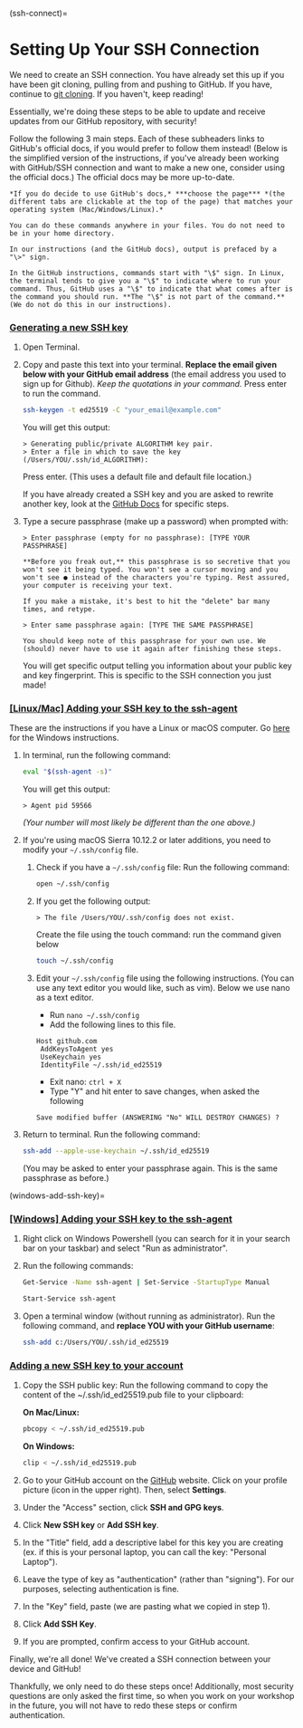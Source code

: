 (ssh-connect)= 
# Setting Up Your SSH Connection

We need to create an SSH connection. You have already set this up if you have been git cloning, pulling from and pushing to GitHub. If you have, continue to [git cloning](git-clone). If you haven't, keep reading!

Essentially, we're doing these steps to be able to update and receive updates from our GitHub repository, with security!

Follow the following 3 main steps. Each of these subheaders links to GitHub's official docs, if you would prefer to follow them instead! (Below is the simplified version of the instructions, if you've already been working with GitHub/SSH connection and want to make a new one, consider using the official docs.) The official docs may be more up-to-date. 

```{note}
*If you do decide to use GitHub's docs,* ***choose the page*** *(the different tabs are clickable at the top of the page) that matches your operating system (Mac/Windows/Linux).*
```
```{tip}
You can do these commands anywhere in your files. You do not need to be in your home directory.
```

```{admonition} **Output VS Commands**
In our instructions (and the GitHub docs), output is prefaced by a "\>" sign.

In the GitHub instructions, commands start with "\$" sign. In Linux, the terminal tends to give you a "\$" to indicate where to run your command. Thus, GitHub uses a "\$" to indicate that what comes after is the command you should run. **The "\$" is not part of the command.** (We do not do this in our instructions).
```

### <a href="https://docs.github.com/en/authentication/connecting-to-github-with-ssh/generating-a-new-ssh-key-and-adding-it-to-the-ssh-agent#generating-a-new-ssh-key)" target="_blank">Generating a new SSH key</a>

1.  Open Terminal.

2.  Copy and paste this text into your terminal. **Replace the email given below with your GitHub email address** (the email address you used to sign up for Github). *Keep the quotations in your command.* Press enter to run the command.

    ```bash
    ssh-keygen -t ed25519 -C "your_email@example.com"
    ```

    You will get this output:
    
    ```
    > Generating public/private ALGORITHM key pair.
    > Enter a file in which to save the key (/Users/YOU/.ssh/id_ALGORITHM):
    ```
    
    Press enter. (This uses a default file and default file location.)
    
    If you have already created a SSH key and you are asked to rewrite another key, look at the <a href="https://docs.github.com/en/authentication/connecting-to-github-with-ssh/generating-a-new-ssh-key-and-adding-it-to-the-ssh-agent#generating-a-new-ssh-key:~:text=Please%20note%20that%20if%20you%20created%20SSH%20keys%20previously%2C%20ssh%2Dkeygen%20may%20ask%20you%20to%20rewrite%20another%20key%2C%20in%20which%20case%20we%20recommend%20creating%20a%20custom%2Dnamed%20SSH%20key.%20To%20do%20so%2C%20type%20the%20default%20file%20location%20and%20replace%20id_ALGORITHM%20with%20your%20custom%20key%20name." target="_blank">GitHub Docs</a> for specific steps.

3.  Type a secure passphrase (make up a password) when prompted with:
    
    ```         
    > Enter passphrase (empty for no passphrase): [TYPE YOUR PASSPHRASE]
    ```
    
    ```{important}
    **Before you freak out,** this passphrase is so secretive that you won't see it being typed. You won't see a cursor moving and you won't see ● instead of the characters you're typing. Rest assured, your computer is receiving your text.
    
    If you make a mistake, it's best to hit the "delete" bar many times, and retype. 
    ```

    ```
    > Enter same passphrase again: [TYPE THE SAME PASSPHRASE]
    ```
    
    ```{tip}
    You should keep note of this passphrase for your own use. We (should) never have to use it again after finishing these steps.
    ```
    
    You will get specific output telling you information about your public key and key fingerprint. This is specific to the SSH connection you just made!
    
### <a href="https://docs.github.com/en/authentication/connecting-to-github-with-ssh/generating-a-new-ssh-key-and-adding-it-to-the-ssh-agent?platform=mac#adding-your-ssh-key-to-the-ssh-agent" target="_blank">[Linux/Mac] Adding your SSH key to the ssh-agent</a>

These are the instructions if you have a Linux or macOS computer. Go [here](windows-add-ssh-key) for the Windows instructions.

1.  In terminal, run the following command:

    ```bash         
    eval "$(ssh-agent -s)"
    ```

    You will get this output:

    ```         
    > Agent pid 59566
    ```
    
    *(Your number will most likely be different than the one above.)*

2.  If you're using macOS Sierra 10.12.2 or later additions, you need to modify your `~/.ssh/config` file.

    1.  Check if you have a `~/.ssh/config` file: Run the following command:

        ```bash
        open ~/.ssh/config
        ```

    2.  If you get the following output:

        ```         
        > The file /Users/YOU/.ssh/config does not exist.
        ```

        Create the file using the touch command: run the command given below

        ```bash         
        touch ~/.ssh/config
        ```

    3.  Edit your `~/.ssh/config` file using the following instructions. (You can use any text editor you would like, such as vim). Below we use nano as a text editor.

        -   Run `nano ~/.ssh/config`
        -   Add the following lines to this file.

        ```         
        Host github.com
         AddKeysToAgent yes
         UseKeychain yes
         IdentityFile ~/.ssh/id_ed25519
        ```

        -   Exit nano: `ctrl + X`
        -   Type "Y" and hit enter to save changes, when asked the following

        ```
        Save modified buffer (ANSWERING "No" WILL DESTROY CHANGES) ?
        ```

3.  Return to terminal. Run the following command:

    ```bash
    ssh-add --apple-use-keychain ~/.ssh/id_ed25519
    ```
    
    (You may be asked to enter your passphrase again. This is the same passphrase as before.)

(windows-add-ssh-key)=
### <a href="https://docs.github.com/en/authentication/connecting-to-github-with-ssh/generating-a-new-ssh-key-and-adding-it-to-the-ssh-agent?platform=windows#adding-your-ssh-key-to-the-ssh-agent" target="_blank">[Windows] Adding your SSH key to the ssh-agent</a>

1. Right click on Windows Powershell (you can search for it in your search bar on your taskbar) and select "Run as administrator".

2. Run the following commands:

    ```bash
    Get-Service -Name ssh-agent | Set-Service -StartupType Manual
    ```
    ```bash
    Start-Service ssh-agent
    ```
3. Open a terminal window (without running as administrator). Run the following command, and **replace YOU with your GitHub username**:

    ```bash
    ssh-add c:/Users/YOU/.ssh/id_ed25519
    ```

### <a href="https://docs.github.com/en/authentication/connecting-to-github-with-ssh/adding-a-new-ssh-key-to-your-github-account#adding-a-new-ssh-key-to-your-account" target="_blank">Adding a new SSH key to your account</a>

1.  Copy the SSH public key: Run the following command to copy the content of the \~/.ssh/id_ed25519.pub file to your clipboard:

    **On Mac/Linux:**
    
    ```bash
    pbcopy < ~/.ssh/id_ed25519.pub
    ```
    
    **On Windows:**
    
    ```bash
    clip < ~/.ssh/id_ed25519.pub
    ```


2.  Go to your GitHub account on the <a href="https://github.com/" target="_blank">GitHub</a> website. Click on your profile picture (icon in the upper right). Then, select **Settings**.

3.  Under the "Access" section, click **SSH and GPG keys**.

4.  Click **New SSH key** or **Add SSH key**.

5.  In the "Title" field, add a descriptive label for this key you are creating (ex. if this is your personal laptop, you can call the key: "Personal Laptop").

6.  Leave the type of key as "authentication" (rather than "signing"). For our purposes, selecting authentication is fine.

7.  In the "Key" field, paste (we are pasting what we copied in step 1).

8.  Click **Add SSH Key**.

9.  If you are prompted, confirm access to your GitHub account.

Finally, we're all done! We've created a SSH connection between your device and GitHub!

Thankfully, we only need to do these steps once! Additionally, most security questions are only asked the first time, so when you work on your workshop in the future, you will not have to redo these steps or confirm authentication.